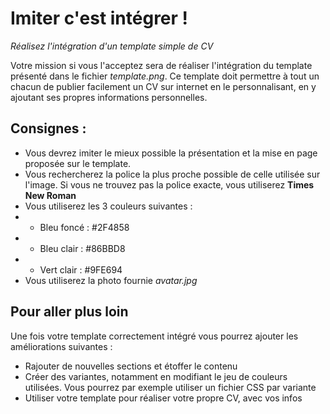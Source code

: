 # Imiter c'est intégrer !
_Réalisez l'intégration d'un template simple de CV_

Votre mission si vous l'acceptez sera de réaliser l'intégration du template présenté dans le fichier _template.png_.
Ce template doit permettre à tout un chacun de publier facilement un CV sur internet en le personnalisant, en y ajoutant ses propres informations personnelles.

## Consignes :
* Vous devrez imiter le mieux possible la présentation et la mise en page proposée sur le template.
* Vous rechercherez la police la plus proche possible de celle utilisée sur l'image. Si vous ne trouvez pas la police exacte, vous utiliserez **Times New Roman**
* Vous utiliserez les 3 couleurs suivantes :
* * Bleu foncé : #2F4858
* * Bleu clair : #86BBD8
* * Vert clair : #9FE694
* Vous utiliserez la photo fournie _avatar.jpg_

## Pour aller plus loin
Une fois votre template correctement intégré vous pourrez ajouter les améliorations suivantes :
* Rajouter de nouvelles sections et étoffer le contenu
* Créer des variantes, notamment en modifiant le jeu de couleurs utilisées. Vous pourrez par exemple utiliser un fichier CSS par variante
* Utiliser votre template pour réaliser votre propre CV, avec vos infos
